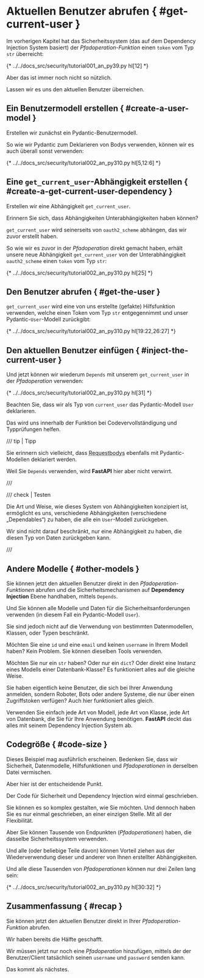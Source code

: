 # Aktuellen Benutzer abrufen { #get-current-user }

Im vorherigen Kapitel hat das Sicherheitssystem (das auf dem Dependency Injection System basiert) der *Pfadoperation-Funktion* einen `token` vom Typ `str` überreicht:

{* ../../docs_src/security/tutorial001_an_py39.py hl[12] *}

Aber das ist immer noch nicht so nützlich.

Lassen wir es uns den aktuellen Benutzer überreichen.

## Ein Benutzermodell erstellen { #create-a-user-model }

Erstellen wir zunächst ein Pydantic-Benutzermodell.

So wie wir Pydantic zum Deklarieren von Bodys verwenden, können wir es auch überall sonst verwenden:

{* ../../docs_src/security/tutorial002_an_py310.py hl[5,12:6] *}

## Eine `get_current_user`-Abhängigkeit erstellen { #create-a-get-current-user-dependency }

Erstellen wir eine Abhängigkeit `get_current_user`.

Erinnern Sie sich, dass Abhängigkeiten Unterabhängigkeiten haben können?

`get_current_user` wird seinerseits von `oauth2_scheme` abhängen, das wir zuvor erstellt haben.

So wie wir es zuvor in der *Pfadoperation* direkt gemacht haben, erhält unsere neue Abhängigkeit `get_current_user` von der Unterabhängigkeit `oauth2_scheme` einen `token` vom Typ `str`:

{* ../../docs_src/security/tutorial002_an_py310.py hl[25] *}

## Den Benutzer abrufen { #get-the-user }

`get_current_user` wird eine von uns erstellte (gefakte) Hilfsfunktion verwenden, welche einen Token vom Typ `str` entgegennimmt und unser Pydantic-`User`-Modell zurückgibt:

{* ../../docs_src/security/tutorial002_an_py310.py hl[19:22,26:27] *}

## Den aktuellen Benutzer einfügen { #inject-the-current-user }

Und jetzt können wir wiederum `Depends` mit unserem `get_current_user` in der *Pfadoperation* verwenden:

{* ../../docs_src/security/tutorial002_an_py310.py hl[31] *}

Beachten Sie, dass wir als Typ von `current_user` das Pydantic-Modell `User` deklarieren.

Das wird uns innerhalb der Funktion bei Codevervollständigung und Typprüfungen helfen.

/// tip | Tipp

Sie erinnern sich vielleicht, dass <abbr title="Anfragekörper">Requestbodys</abbr> ebenfalls mit Pydantic-Modellen deklariert werden.

Weil Sie `Depends` verwenden, wird **FastAPI** hier aber nicht verwirrt.

///

/// check | Testen

Die Art und Weise, wie dieses System von Abhängigkeiten konzipiert ist, ermöglicht es uns, verschiedene Abhängigkeiten (verschiedene „Dependables“) zu haben, die alle ein `User`-Modell zurückgeben.

Wir sind nicht darauf beschränkt, nur eine Abhängigkeit zu haben, die diesen Typ von Daten zurückgeben kann.

///

## Andere Modelle { #other-models }

Sie können jetzt den aktuellen Benutzer direkt in den *Pfadoperation-Funktionen* abrufen und die Sicherheitsmechanismen auf **Dependency Injection** Ebene handhaben, mittels `Depends`.

Und Sie können alle Modelle und Daten für die Sicherheitsanforderungen verwenden (in diesem Fall ein Pydantic-Modell `User`).

Sie sind jedoch nicht auf die Verwendung von bestimmten Datenmodellen, Klassen, oder Typen beschränkt.

Möchten Sie eine `id` und eine `email` und keinen `username` in Ihrem Modell haben? Kein Problem. Sie können dieselben Tools verwenden.

Möchten Sie nur ein `str` haben? Oder nur ein `dict`? Oder direkt eine Instanz eines Modells einer Datenbank-Klasse? Es funktioniert alles auf die gleiche Weise.

Sie haben eigentlich keine Benutzer, die sich bei Ihrer Anwendung anmelden, sondern Roboter, Bots oder andere Systeme, die nur über einen Zugriffstoken verfügen? Auch hier funktioniert alles gleich.

Verwenden Sie einfach jede Art von Modell, jede Art von Klasse, jede Art von Datenbank, die Sie für Ihre Anwendung benötigen. **FastAPI** deckt das alles mit seinem Dependency Injection System ab.

## Codegröße { #code-size }

Dieses Beispiel mag ausführlich erscheinen. Bedenken Sie, dass wir Sicherheit, Datenmodelle, Hilfsfunktionen und *Pfadoperationen* in derselben Datei vermischen.

Aber hier ist der entscheidende Punkt.

Der Code für Sicherheit und Dependency Injection wird einmal geschrieben.

Sie können es so komplex gestalten, wie Sie möchten. Und dennoch haben Sie es nur einmal geschrieben, an einer einzigen Stelle. Mit all der Flexibilität.

Aber Sie können Tausende von Endpunkten (*Pfadoperationen*) haben, die dasselbe Sicherheitssystem verwenden.

Und alle (oder beliebige Teile davon) können Vorteil ziehen aus der Wiederverwendung dieser und anderer von Ihnen erstellter Abhängigkeiten.

Und alle diese Tausenden von *Pfadoperationen* können nur drei Zeilen lang sein:

{* ../../docs_src/security/tutorial002_an_py310.py hl[30:32] *}

## Zusammenfassung { #recap }

Sie können jetzt den aktuellen Benutzer direkt in Ihrer *Pfadoperation-Funktion* abrufen.

Wir haben bereits die Hälfte geschafft.

Wir müssen jetzt nur noch eine *Pfadoperation* hinzufügen, mittels der der Benutzer/Client tatsächlich seinen `username` und `password` senden kann.

Das kommt als nächstes.
